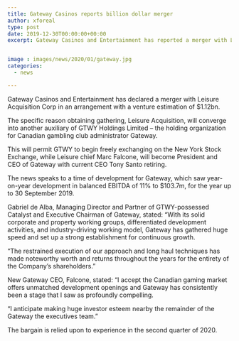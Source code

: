 ```yaml
---
title: Gateway Casinos reports billion dollar merger
author: xforeal 
type: post
date: 2019-12-30T00:00:00+00:00
excerpt: Gateway Casinos and Entertainment has reported a merger with Leisure Acquisition Corp in an arrangement with an undertaking estimation of $1


image : images/news/2020/01/gateway.jpg
categories:
  - news

---
```

Gateway Casinos and Entertainment has declared a merger with Leisure Acquisition Corp in an arrangement with a venture estimation of $1.12bn.

The specific reason obtaining gathering, Leisure Acquisition, will converge into another auxiliary of GTWY Holdings Limited &ndash; the holding organization for Canadian gambling club administrator Gateway.

This will permit GTWY to begin freely exchanging on the New York Stock Exchange, while Leisure chief Marc Falcone, will become President and CEO of Gateway with current CEO Tony Santo retiring.

The news speaks to a time of development for Gateway, which saw year-on-year development in balanced EBITDA of 11% to $103.7m, for the year up to 30 September 2019.

Gabriel de Alba, Managing Director and Partner of GTWY-possessed Catalyst and Executive Chairman of Gateway, stated: &ldquo;With its solid corporate and property working groups, differentiated development activities, and industry-driving working model, Gateway has gathered huge speed and set up a strong establishment for continuous growth.

&ldquo;The restrained execution of our approach and long haul techniques has made noteworthy worth and returns throughout the years for the entirety of the Company&rsquo;s shareholders.&rdquo;

New Gateway CEO, Falcone, stated: &ldquo;I accept the Canadian gaming market offers unmatched development openings and Gateway has consistently been a stage that I saw as profoundly compelling.

&ldquo;I anticipate making huge investor esteem nearby the remainder of the Gateway the executives team.&rdquo;

The bargain is relied upon to experience in the second quarter of 2020.